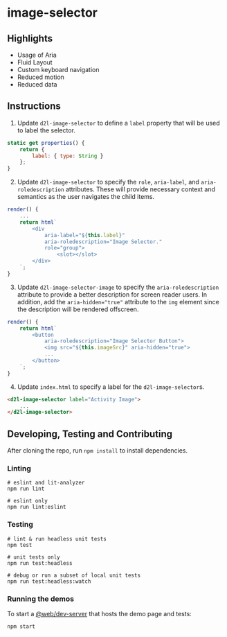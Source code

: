 # image-selector

## Highlights

* Usage of Aria
* Fluid Layout
* Custom keyboard navigation
* Reduced motion
* Reduced data

## Instructions

1. Update `d2l-image-selector` to define a `label` property that will be used to label the selector.
```javascript
static get properties() {
	return {
		label: { type: String }
	};
}
```
2. Update `d2l-image-selector` to specify the `role`, `aria-label`, and `aria-roledescription` attributes. These will provide necessary context and semantics as the user navigates the child items.
```javascript
render() {
	...
	return html`
		<div
			aria-label="${this.label}"
			aria-roledescription="Image Selector."
			role="group">
				<slot></slot>
		</div>
	`;
}
```
3. Update `d2l-image-selector-image` to specify the `aria-roledescription` attribute to provide a better description for screen reader users.  In addition, add the `aria-hidden="true"` attribute to the `img` element since the description will be rendered offscreen.
```javascript
render() {
	return html`
		<button
			aria-roledescription="Image Selector Button">
			<img src="${this.imageSrc}" aria-hidden="true">
			...
		</button>
	`;
}
```
4. Update `index.html` to specify a label for the `d2l-image-selector`s.
```html
<d2l-image-selector label="Activity Image">
	...
</d2l-image-selector>
```

## Developing, Testing and Contributing

After cloning the repo, run `npm install` to install dependencies.

### Linting

```shell
# eslint and lit-analyzer
npm run lint

# eslint only
npm run lint:eslint
```

### Testing

```shell
# lint & run headless unit tests
npm test

# unit tests only
npm run test:headless

# debug or run a subset of local unit tests
npm run test:headless:watch
```

### Running the demos

To start a [@web/dev-server](https://modern-web.dev/docs/dev-server/overview/) that hosts the demo page and tests:

```shell
npm start
```
